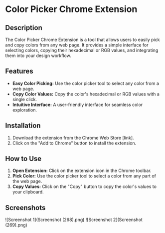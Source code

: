 # Color Picker Chrome Extension

## Description

The Color Picker Chrome Extension is a tool that allows users to easily pick and copy colors from any web page. It provides a simple interface for selecting colors, copying their hexadecimal or RGB values, and integrating them into your design workflow.

## Features

- **Easy Color Picking:** Use the color picker tool to select any color from a web page.
- **Copy Color Values:** Copy the color's hexadecimal or RGB values with a single click.
- **Intuitive Interface:** A user-friendly interface for seamless color exploration.

## Installation

1. Download the extension from the Chrome Web Store [link].
2. Click on the "Add to Chrome" button to install the extension.

## How to Use

1. **Open Extension:** Click on the extension icon in the Chrome toolbar.
2. **Pick Color:** Use the color picker tool to select a color from any part of the web page.
3. **Copy Values:** Click on the "Copy" button to copy the color's values to your clipboard.

## Screenshots

![Screenshot 1](Screenshot (268).png)
![Screenshot 2](Screenshot (269).png)
